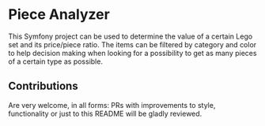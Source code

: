 # Piece Analyzer

This Symfony project can be used to determine the value of a certain Lego set 
and its price/piece ratio. The items can be filtered by category and color 
to help decision making when looking for a possibility to get as many pieces 
of a certain type as possible.

## Contributions

Are very welcome, in all forms: PRs with improvements to style, 
functionality or just to this README will be gladly reviewed.